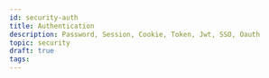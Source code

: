 ```yaml
---
id: security-auth
title: Authentication
description: Password, Session, Cookie, Token, Jwt, SSO, Oauth
topic: security
draft: true
tags:
---
```


